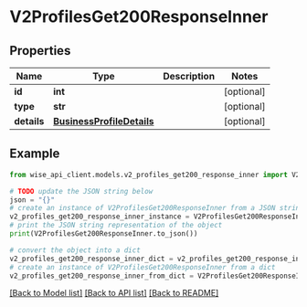 # V2ProfilesGet200ResponseInner


## Properties

Name | Type | Description | Notes
------------ | ------------- | ------------- | -------------
**id** | **int** |  | [optional] 
**type** | **str** |  | [optional] 
**details** | [**BusinessProfileDetails**](BusinessProfileDetails.md) |  | [optional] 

## Example

```python
from wise_api_client.models.v2_profiles_get200_response_inner import V2ProfilesGet200ResponseInner

# TODO update the JSON string below
json = "{}"
# create an instance of V2ProfilesGet200ResponseInner from a JSON string
v2_profiles_get200_response_inner_instance = V2ProfilesGet200ResponseInner.from_json(json)
# print the JSON string representation of the object
print(V2ProfilesGet200ResponseInner.to_json())

# convert the object into a dict
v2_profiles_get200_response_inner_dict = v2_profiles_get200_response_inner_instance.to_dict()
# create an instance of V2ProfilesGet200ResponseInner from a dict
v2_profiles_get200_response_inner_from_dict = V2ProfilesGet200ResponseInner.from_dict(v2_profiles_get200_response_inner_dict)
```
[[Back to Model list]](../README.md#documentation-for-models) [[Back to API list]](../README.md#documentation-for-api-endpoints) [[Back to README]](../README.md)


